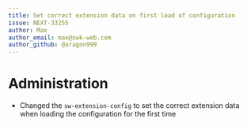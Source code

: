 ```yaml
---
title: Set correct extension data on first load of configuration
issue: NEXT-33255
author: Max
author_email: max@swk-web.com
author_github: @aragon999
---
```

# Administration
* Changed the `sw-extension-config` to set the correct extension data when loading the configuration for the first time
